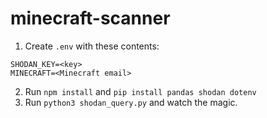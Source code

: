 # minecraft-scanner

1. Create `.env` with these contents:
```
SHODAN_KEY=<key>
MINECRAFT=<Minecraft email>
```

2. Run `npm install` and `pip install pandas shodan dotenv`
3. Run `python3 shodan_query.py` and watch the magic.